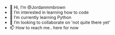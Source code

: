 - 👋 Hi, I’m @Jordanmmbrown
- 👀 I’m interested in learning how to code
- 🌱 I’m currently learning Python
- 💞️ I’m looking to collaborate on 'not quite there yet'
- 📫 How to reach me.. here for now

<!---
Jordanmmbrown/Jordanmmbrown is a ✨ special ✨ repository because its `README.md` (this file) appears on your GitHub profile.
You can click the Preview link to take a look at your changes.
--->

